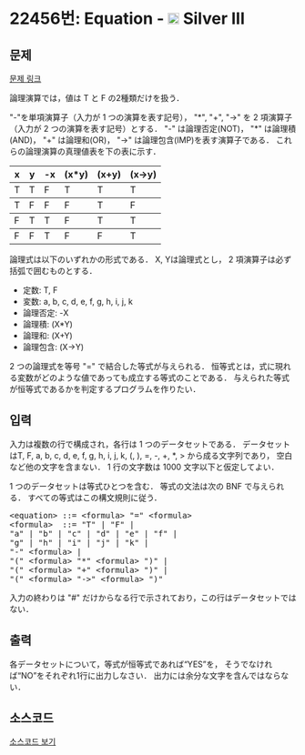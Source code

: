 # 22456번: Equation - <img src="https://static.solved.ac/tier_small/8.svg" style="height:20px" /> Silver III

<!-- performance -->

<!-- 문제 제출 후 깃허브에 푸시를 했을 때 제출한 코드의 성능이 입력될 공간입니다.-->

<!-- end -->

## 문제

[문제 링크](https://boj.kr/22456)


<p>論理演算では，値は T と F の2種類だけを扱う．</p>

<p>"-"を単項演算子（入力が 1 つの演算を表す記号）， "*", "+", "-&gt;" を 2 項演算子（入力が 2 つの演算を表す記号）とする． "-" は論理否定(NOT)， "*" は論理積(AND)， "+" は論理和(OR)， "-&gt;" は論理包含(IMP)を表す演算子である． これらの論理演算の真理値表を下の表に示す．</p>

<table class="table table-bordered table-center-40">
<thead>
<tr>
<th>x</th>
<th>y</th>
<th>-x</th>
<th>(x*y)</th>
<th>(x+y)</th>
<th>(x-&gt;y)</th>
</tr>
</thead>
<tbody>
<tr>
<td>T</td>
<td>T</td>
<td>F</td>
<td>T</td>
<td>T</td>
<td>T</td>
</tr>
</tbody>
<tbody>
<tr>
<td>T</td>
<td>F</td>
<td>F</td>
<td>F</td>
<td>T</td>
<td>F</td>
</tr>
</tbody>
<tbody>
<tr>
<td>F</td>
<td>T</td>
<td>T</td>
<td>F</td>
<td>T</td>
<td>T</td>
</tr>
</tbody>
<tbody>
<tr>
<td>F</td>
<td>F</td>
<td>T</td>
<td>F</td>
<td>F</td>
<td>T</td>
</tr>
</tbody>
</table>

<p>論理式は以下のいずれかの形式である． X, Yは論理式とし， 2 項演算子は必ず括弧で囲むものとする．</p>

<ul>
<li>定数: T, F</li>
<li>変数: a, b, c, d, e, f, g, h, i, j, k</li>
<li>論理否定: -X</li>
<li>論理積: (X*Y)</li>
<li>論理和: (X+Y)</li>
<li>論理包含: (X-&gt;Y)</li>
</ul>

<p>2 つの論理式を等号 "=" で結合した等式が与えられる． 恒等式とは，式に現れる変数がどのような値であっても成立する等式のことである． 与えられた等式が恒等式であるかを判定するプログラムを作りたい．</p>



## 입력


<p>入力は複数の行で構成され，各行は 1 つのデータセットである． データセットはT, F, a, b, c, d, e, f, g, h, i, j, k, (, ), =, -, +, *, &gt; から成る文字列であり， 空白など他の文字を含まない． 1 行の文字数は 1000 文字以下と仮定してよい．</p>

<p>1 つのデータセットは等式ひとつを含む． 等式の文法は次の BNF で与えられる． すべての等式はこの構文規則に従う．</p>

<pre>&lt;equation&gt; ::= &lt;formula&gt; "=" &lt;formula&gt;
&lt;formula&gt;  ::= "T" | "F" |
"a" | "b" | "c" | "d" | "e" | "f" |
"g" | "h" | "i" | "j" | "k" |
"-" &lt;formula&gt; |
"(" &lt;formula&gt; "*" &lt;formula&gt; ")" |
"(" &lt;formula&gt; "+" &lt;formula&gt; ")" |
"(" &lt;formula&gt; "-&gt;" &lt;formula&gt; ")"
</pre>

<p>入力の終わりは "#" だけからなる行で示されており，この行はデータセットではない．</p>



## 출력


<p>各データセットについて，等式が恒等式であれば“YES”を， そうでなければ“NO”をそれぞれ1行に出力しなさい． 出力には余分な文字を含んではならない．</p>



## 소스코드

[소스코드 보기](Equation.py)
